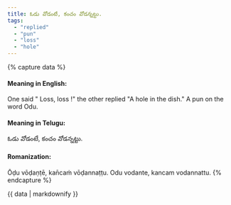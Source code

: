 ```yaml
---
title: ఓడు వోడంటే, కంచం వోడన్నట్టు.
tags:
  - "replied"
  - "pun"
  - "loss"
  - "hole"
---
```


{% capture data %}
#### Meaning in English:
One said " Loss, loss !" the other replied "A hole in the dish."
A pun on the word Odu.

#### Meaning in Telugu:
ఓడు వోడంటే, కంచం వోడన్నట్టు.

#### Romanization:
Ōḍu vōḍaṇṭē, kan̄caṁ vōḍannaṭṭu.
Odu vodante, kancam vodannattu.
{% endcapture %}

{{ data | markdownify }}

